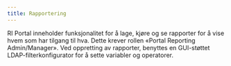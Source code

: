 ```yaml
---
title: Rapportering
---
```


RI Portal inneholder funksjonalitet for å lage, kjøre og se rapporter for å vise hvem som har tilgang til hva. Dette krever rollen «Portal Reporting Admin/Manager». Ved oppretting av rapporter, benyttes en GUI-støttet LDAP-filterkonfigurator for å sette variabler og operatorer.
